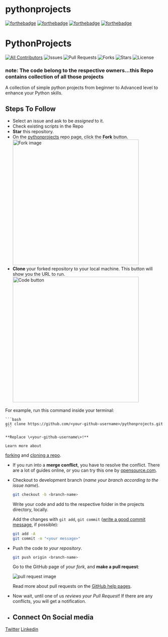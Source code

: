 # pythonprojects
<!-- ALL-CONTRIBUTORS-BADGE:START - Do not remove or modify this section -->
[![forthebadge](https://forthebadge.com/images/badges/built-by-developers.svg)](https://forthebadge.com)
[![forthebadge](https://forthebadge.com/images/badges/built-with-love.svg)](https://forthebadge.com)
[![forthebadge](https://forthebadge.com/images/badges/built-with-swag.svg)](https://forthebadge.com)
[![forthebadge](https://forthebadge.com/images/badges/made-with-python.svg)](https://forthebadge.com)

# PythonProjects

[![All Contributors](https://img.shields.io/github/contributors/sumukhmg/pythonprojects)](#contributors-)
![Issues](https://img.shields.io/github/issues/sumukhmg/pythonprojects)
![Pull Requests](https://img.shields.io/github/issues-pr/sumukhmg/pythonprojects?)
![Forks](https://img.shields.io/github/forks/sumukhmg/pythonprojects)
![Stars](https://img.shields.io/github/stars/sumukhmg/pythonprojects)
![License](https://img.shields.io/github/license/sumukhmg/pythonprojects)

<h3>note: The code belong to the respective owners...this Repo contains collection of all those projects</h3>
A collection of simple python projects from beginner to Advanced level to enhance your Python skills.

## Steps To Follow

- Select an issue and ask to be _assigned_ to it.
- Check existing scripts in the Repo
- **Star** this repository.
- On the [pythonprojects](https://github.com/sumukhmg/pythonprojects) repo page, click the **Fork** button.
    <br><img src="https://help.github.com/assets/images/help/repository/fork_button.jpg" title="Fork image" width="400"/>
- **Clone** your forked repository to your local machine. This button will show you the URL to run.
    <br><img src="https://docs.github.com/assets/images/help/repository/code-button.png" title="Code button" width="400"/>

 For example, run this command inside your terminal:

    ```bash
    git clone https://github.com/<your-github-username>/pythonprojects.git
    ```

    **Replace \<your-github-username\>!**

	Learn more about
 [forking](https://help.github.com/en/github/getting-started-with-github/fork-a-repo) and 
 [cloning a repo](https://docs.github.com/en/github/creating-cloning-and-archiving-repositories/cloning-a-repository).
 
- If you run into a **merge conflict**, you have to resolve the conflict. There are a lot of guides online, or you can try this one by [opensource.com](https://opensource.com/article/20/4/git-merge-conflict).

- Checkout to development branch (*name your branch according to the issue name*).

    ```bash
    git checkout -b <branch-name>
    ```
  Write your code and add to the respective folder in the projects directory, locally.

	Add the changes with `git add`, `git commit` ([write a good commit message](https://chris.beams.io/posts/git-commit/), if possible):

    ```bash
    git add -A
    git commit -m "<your message>"
    ```

- Push the code _to your repository_.

    ```bash
    git push origin <branch-name>
    ```

	Go to the GitHub page of _your fork_, and
 **make a pull request**:

    ![pull request image](https://help.github.com/assets/images/help/pull_requests/choose-base-and-compare-branches.png)

    Read more about pull requests on the [GitHub help pages](https://help.github.com/en/github/collaborating-with-issues-and-pull-requests/creating-a-pull-request).
- Now wait, until one of us *reviews your Pull Request*! If there are any conflicts, you will get a notification.

- ## Connect On Social media

[Twitter](https://www.twitter.com/sumukhmg)
[Linkedin](https://www.linkedin.com/in/sumukh-mg/)


